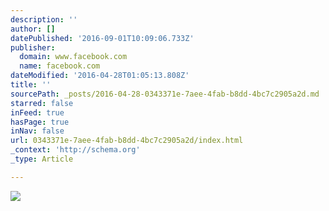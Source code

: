 ```yaml
---
description: ''
author: []
datePublished: '2016-09-01T10:09:06.733Z'
publisher:
  domain: www.facebook.com
  name: facebook.com
dateModified: '2016-04-28T01:05:13.808Z'
title: ''
sourcePath: _posts/2016-04-28-0343371e-7aee-4fab-b8dd-4bc7c2905a2d.md
starred: false
inFeed: true
hasPage: true
inNav: false
url: 0343371e-7aee-4fab-b8dd-4bc7c2905a2d/index.html
_context: 'http://schema.org'
_type: Article

---
```

![](https://scontent-lhr3-1.xx.fbcdn.net/hphotos-xap1/v/t1.0-9/13076721_10208200596065567_8270988461348403927_n.jpg?oh=b5209ea77213bae436efd529db8d9415&oe=57AF9E5E)